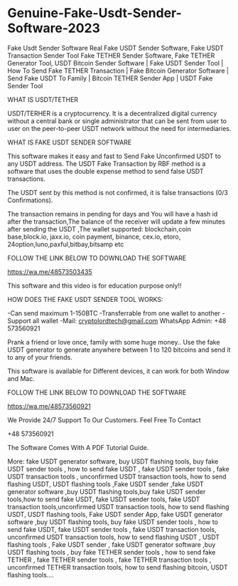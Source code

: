 # Genuine-Fake-Usdt-Sender-Software-2023
Fake Usdt Sender Software 
Real Fake USDT Sender Software, Fake USDT Transaction Sender Tool
Fake TETHER Sender Software, Fake TETHER Generator Tool, USDT Bitcoin Sender Software | Fake  USDT Sender Tool | How To Send Fake TETHER Transaction | Fake Bitcoin Generator Software | Send Fake USDT To Family | Bitcoin TETHER Sender App | USDT Fake Sender Tool

WHAT IS USDT/TETHER

USDT/TERHER is a cryptocurrency. It is a decentralized digital currency without a central bank or single administrator that can be sent from user to user on the peer-to-peer USDT network without the need for intermediaries.

WHAT IS FAKE USDT SENDER SOFTWARE 

This software makes it easy and fast to Send Fake Unconfirmed USDT to any USDT address. The USDT Fake Transaction by RBF method is a software that uses the double expense method to send false USDT transactions.

The USDT sent by this method is not confirmed, it is false transactions (0/3 Confirmations).

The transaction remains in pending for days and You will have a hash id after the transaction,The balance of the receiver will update a few minutes after sending the USDT ,The wallet supported: blockchain,coin base,block.io, jaxx.io, coin payment, binance, cex.io, etoro, 24option,luno,paxful,bitbay,bitsamp etc

FOLLOW THE LINK BELOW TO DOWNLOAD THE SOFTWARE 

https://wa.me/48573503435

This software and this video is for education purpose only!!

HOW DOES THE FAKE USDT SENDER TOOL WORKS:

-Can send maximum 1-150BTC
-Transferrable from one wallet to another
-Support all wallet
-Mail: cryptolordtech@gmail.com
WhatsApp Admin: +48 573560921

Prank a friend or love once, family with some huge money..
Use the fake USDT generator to generate anywhere between 1 to 120 bitcoins and send it to any of your friends.

This software is available for Different devices, it can work for both Window and Mac.

FOLLOW THE LINK BELOW TO DOWNLOAD THE SOFTWARE 

https://wa.me/48573560921

We Provide 24/7 Support To Our Customers. Feel Free To Contact

+48 573560921

The Software Comes With A PDF Tutorial Guide.


More: fake USDT generator software, buy USDT flashing tools, buy fake USDT sender tools , how to send fake USDT , fake USDT sender tools , fake USDT transaction tools , unconfirmed USDT transaction tools, how to send flashing USDT, USDT flashing tools ,Fake USDT sender ,fake USDT generator software ,buy USDT flashing tools,buy fake USDT sender tools,how to send fake USDT, fake USDT sender tools, fake USDT transaction tools,unconfirmed USDT transaction tools, how to send flashing USDT, USDT flashing tools, Fake USDT sender App, fake USDT generator software ,buy  USDT flashing tools, buy fake USDT sender tools , how to send fake USDT, fake USDT sender tools , fake USDT transaction tools, unconfirmed USDT transaction tools, how to send flashing USDT , USDT flashing tools , Fake USDT sender , fake USDT generator software ,buy USDT flashing tools , buy fake TETHER sender tools , how to send fake TETHER , fake TETHER sender tools , fake TETHER transaction tools , unconfirmed TETHER transaction tools, how to send flashing bitcoin, USDT flashing tools....
